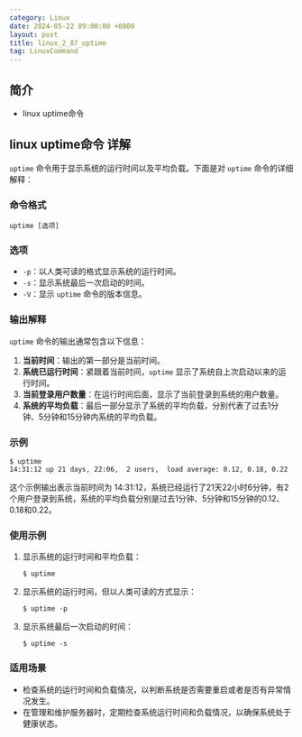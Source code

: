 ```yaml
---
category: Linux
date: 2024-05-22 09:00:00 +0800
layout: post
title: linux_2_87_uptime
tag: LinuxCommand
---
```

## 简介

+ linux uptime命令

## linux uptime命令 详解

`uptime` 命令用于显示系统的运行时间以及平均负载。下面是对 `uptime` 命令的详细解释：

### 命令格式

```
uptime [选项]
```

### 选项

- `-p`：以人类可读的格式显示系统的运行时间。
- `-s`：显示系统最后一次启动的时间。
- `-V`：显示 `uptime` 命令的版本信息。

### 输出解释

`uptime` 命令的输出通常包含以下信息：

1. **当前时间**：输出的第一部分是当前时间。
2. **系统已运行时间**：紧跟着当前时间，`uptime` 显示了系统自上次启动以来的运行时间。
3. **当前登录用户数量**：在运行时间后面，显示了当前登录到系统的用户数量。
4. **系统的平均负载**：最后一部分显示了系统的平均负载，分别代表了过去1分钟、5分钟和15分钟内系统的平均负载。

### 示例

```
$ uptime
14:31:12 up 21 days, 22:06,  2 users,  load average: 0.12, 0.18, 0.22
```

这个示例输出表示当前时间为 14:31:12，系统已经运行了21天22小时6分钟，有2个用户登录到系统，系统的平均负载分别是过去1分钟、5分钟和15分钟的0.12、0.18和0.22。

### 使用示例

1. 显示系统的运行时间和平均负载：

   ```
   $ uptime
   ```

2. 显示系统的运行时间，但以人类可读的方式显示：

   ```
   $ uptime -p
   ```

3. 显示系统最后一次启动的时间：

   ```
   $ uptime -s
   ```

### 适用场景

- 检查系统的运行时间和负载情况，以判断系统是否需要重启或者是否有异常情况发生。
- 在管理和维护服务器时，定期检查系统运行时间和负载情况，以确保系统处于健康状态。